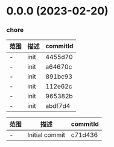 # 0.0.0 (2023-02-20)

### chore
范围|描述|commitId
--|--|--
 - | init | 4455d70
 - | init | a64670c
 - | init | 891bc93
 - | init | 112e62c
 - | init | 965382b
 - | init | abdf7d4


范围|描述|commitId
--|--|--
 - | Initial commit | c71d436

